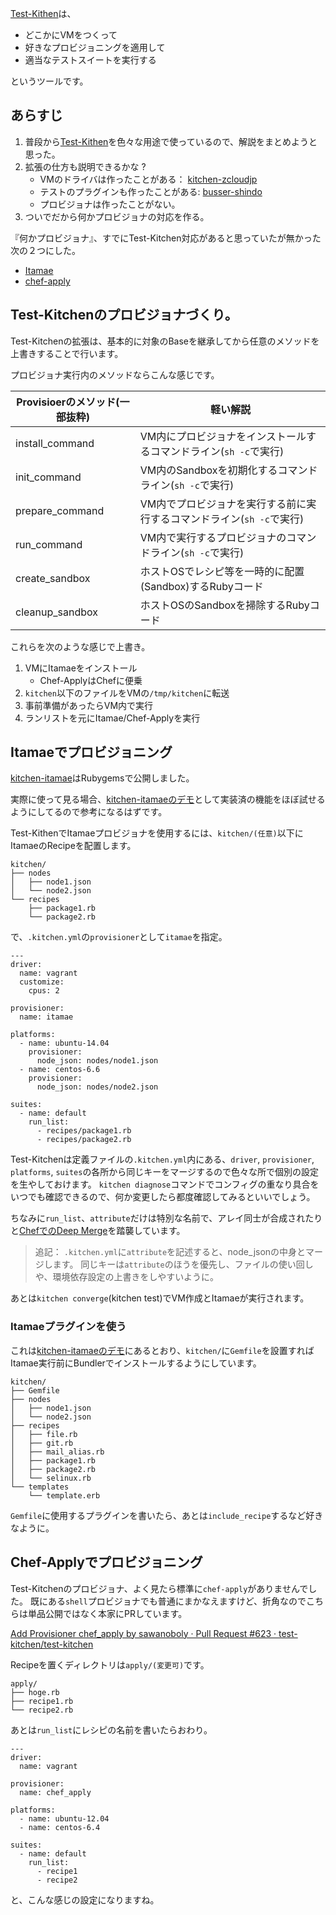 
[Test-Kithen](http://kitchen.ci)は、

- どこかにVMをつくって
- 好きなプロビジョニングを適用して
- 適当なテストスイートを実行する

というツールです。

## あらすじ

1. 普段から[Test-Kithen](http://kitchen.ci)を色々な用途で使っているので、解説をまとめようと思った。
1. 拡張の仕方も説明できるかな ?
    - VMのドライバは作ったことがある： [kitchen-zcloudjp](https://github.com/higanworks/kitchen-zcloudjp)
    - テストのプラグインも作ったことがある: [busser-shindo](https://github.com/OpsRockin/busser-shindo)
    - プロビジョナは作ったことがない。
1. ついでだから何かプロビジョナの対応を作る。

『何かプロビジョナ』、すでにTest-Kitchen対応があると思っていたが無かった次の２つにした。

- [Itamae](http://itamae.kitchen/)
- [chef-apply](https://docs.chef.io/ctl_chef_apply.html)

## Test-Kitchenのプロビジョナづくり。

Test-Kitchenの拡張は、基本的に対象のBaseを継承してから任意のメソッドを上書きすることで行います。

プロビジョナ実行内のメソッドならこんな感じです。

|Provisioerのメソッド(一部抜粋)|軽い解説|
|----|----|
|install_command| VM内にプロビジョナをインストールするコマンドライン(`sh -c`で実行) |
|init_command| VM内のSandboxを初期化するコマンドライン(`sh -c`で実行)   |
|prepare_command| VM内でプロビジョナを実行する前に実行するコマンドライン(`sh -c`で実行) |
|run_command| VM内で実行するプロビジョナのコマンドライン(`sh -c`で実行)  |
|create_sandbox| ホストOSでレシピ等を一時的に配置(Sandbox)するRubyコード |
|cleanup_sandbox| ホストOSのSandboxを掃除するRubyコード |

これらを次のような感じで上書き。

1. VMにItamaeをインストール
    - Chef-ApplyはChefに便乗
1. `kitchen`以下のファイルをVMの`/tmp/kitchen`に転送
1. 事前準備があったらVM内で実行
1. ランリストを元にItamae/Chef-Applyを実行


## Itamaeでプロビジョニング

[kitchen-itamae](https://github.com/OpsRockin/kitchen-itamae)はRubygemsで公開しました。

実際に使って見る場合、[kitchen-itamaeのデモ](https://github.com/OpsRockin/kitchen-itamae_playground)として実装済の機能をほぼ試せるようにしてるので参考になるはずです。

Test-KithenでItamaeプロビジョナを使用するには、`kitchen/(任意)`以下にItamaeのRecipeを配置します。


```
kitchen/
├── nodes
│   ├── node1.json
│   └── node2.json
└── recipes
    ├── package1.rb
    └── package2.rb
```

で、`.kitchen.yml`の`provisioner`として`itamae`を指定。

```yaml:.kitchen.yml(itamae)
---
driver:
  name: vagrant
  customize:
    cpus: 2

provisioner:
  name: itamae

platforms:
  - name: ubuntu-14.04
    provisioner:
      node_json: nodes/node1.json
  - name: centos-6.6
    provisioner:
      node_json: nodes/node2.json

suites:
  - name: default
    run_list:
      - recipes/package1.rb
      - recipes/package2.rb
```

Test-Kitchenは定義ファイルの`.kitchen.yml`内にある、`driver`, `provisioner`, `platforms`, `suites`の各所から同じキーをマージするので色々な所で個別の設定を生やしておけます。
`kitchen diagnose`コマンドでコンフィグの重なり具合をいつでも確認できるので、何か変更したら都度確認してみるといいでしょう。

ちなみに`run_list`、`attribute`だけは特別な名前で、アレイ同士が合成されたりと[ChefでのDeep Merge](http://docs.chef.io/attributes.html#about-deep-merge)を踏襲しています。

> 追記：
> `.kitchen.yml`に`attribute`を記述すると、node_jsonの中身とマージします。
> 同じキーは`attribute`のほうを優先し、ファイルの使い回しや、環境依存設定の上書きをしやすいように。


あとは`kitchen converge`(kitchen test)でVM作成とItamaeが実行されます。


### Itamaeプラグインを使う

これは[kitchen-itamaeのデモ](https://github.com/OpsRockin/kitchen-itamae_playground)にあるとおり、`kitchen/`に`Gemfile`を設置すればItamae実行前にBundlerでインストールするようにしています。

```
kitchen/
├── Gemfile
├── nodes
│   ├── node1.json
│   └── node2.json
├── recipes
│   ├── file.rb
│   ├── git.rb
│   ├── mail_alias.rb
│   ├── package1.rb
│   ├── package2.rb
│   └── selinux.rb
└── templates
    └── template.erb
```

`Gemfile`に使用するプラグインを書いたら、あとは`include_recipe`するなど好きなように。


## Chef-Applyでプロビジョニング

Test-Kitchenのプロビジョナ、よく見たら標準に`chef-apply`がありませんでした。
既にある`shell`プロビジョナでも普通にまかなえますけど、折角なのでこちらは単品公開ではなく本家にPRしています。

[Add Provisioner chef_apply by sawanoboly · Pull Request #623 · test-kitchen/test-kitchen](https://github.com/test-kitchen/test-kitchen/pull/623 "Add Provisioner chef_apply by sawanoboly · Pull Request #623 · test-kitchen/test-kitchen")


Recipeを置くディレクトリは`apply/(変更可)`です。

```
apply/
├── hoge.rb
├── recipe1.rb
└── recipe2.rb
```

あとは`run_list`にレシピの名前を書いたらおわり。

```yaml:.kitchen.yml(chef_apply)
---
driver:
  name: vagrant

provisioner:
  name: chef_apply

platforms:
  - name: ubuntu-12.04
  - name: centos-6.4

suites:
  - name: default
    run_list:
      - recipe1
      - recipe2
```

と、こんな感じの設定になりますね。
